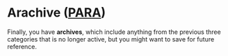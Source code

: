 # Arachive ([PAR**A**](https://fortelabs.com/blog/para/))

Finally, you have __archives__, which include anything from
the previous three categories that is no longer active,
but you might want to save for future reference.
